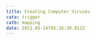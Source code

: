```yaml
---
title: Creating Computer Viruses
cata: trigger
catb: mapping
date: 2021-05-14T05:16:39.811Z
---
```

